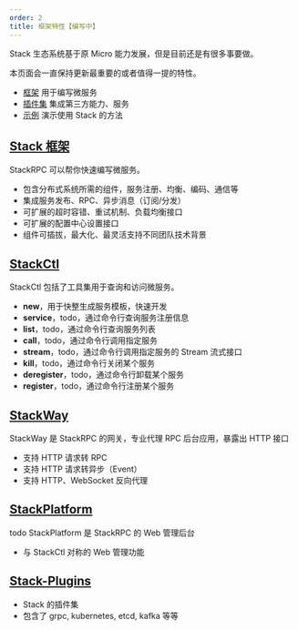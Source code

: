 ```yaml
---
order: 2
title: 框架特性【编写中】
---
```


Stack 生态系统基于原 Micro 能力发展，但是目前还是有很多事要做。

本页面会一直保持更新最重要的或者值得一提的特性。

- [框架](https://github.com/stack-labs/stack) 用于编写微服务
- [插件集](https://github.com/stack-labs/stack/blob/master/plugin) 集成第三方能力、服务
- [示例](https://github.com/stack-labs/stack/blob/master/examples) 演示使用 Stack 的方法

## [Stack 框架](https://github.com/stack-labs/stack)

StackRPC 可以帮你快速编写微服务。

- 包含分布式系统所需的组件，服务注册、均衡、编码、通信等
- 集成服务发布、RPC、异步消息（订阅/分发）
- 可扩展的超时容错、重试机制、负载均衡接口
- 可扩展的配置中心设置接口
- 组件可插拔，最大化、最灵活支持不同团队技术背景

## [StackCtl](https://github.com/stack-labs/stack/tree/master/util/stackctl)

StackCtl 包括了工具集用于查询和访问微服务。

- **new**，用于快整生成服务模板，快速开发
- **service**，todo，通过命令行查询服务注册信息
- **list**，todo，通过命令行查询服务列表
- **call**，todo，通过命令行调用指定服务
- **stream**，todo，通过命令行调用指定服务的 Stream 流式接口
- **kill**，todo，通过命令行关闭某个服务
- **deregister**，todo，通过命令行卸载某个服务
- **register**，todo，通过命令行注册某个服务

## [StackWay](https://github.com/stack-labs/stack/blob/master/service/stackway)

StackWay 是 StackRPC 的网关，专业代理 RPC 后台应用，暴露出 HTTP 接口

- 支持 HTTP 请求转 RPC
- 支持 HTTP 请求转异步（Event）
- 支持 HTTP、WebSocket 反向代理

## [StackPlatform](https://github.com/stack-labs/stack/blob/master/service/stackway)

todo StackPlatform 是 StackRPC 的 Web 管理后台

- 与 StackCtl 对称的 Web 管理功能

## [Stack-Plugins](https://github.com/stack-labs/stack/blob/master/plugin)

- Stack 的插件集
- 包含了 grpc, kubernetes, etcd, kafka 等等
